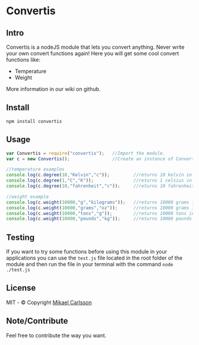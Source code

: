 # Convertis

## Intro
Convertis is a nodeJS module that lets you convert anything. Never write your own convert functions again!
Here you will get some cool convert functions like:

* Temperature
* Weight 

More information in our wiki on github.

## Install
`npm install convertis`

## Usage

```javascript
var Convertis = require("convertis");   //Import the module.
var c = new Convertis();                //Create an instance of Convertis

//temperature examples
console.log(c.degree(10,"Kelvin","c"));         //returns 10 kelvin in celsius: -263.15
console.log(c.degree(1,"C","K"));               //returns 1 celsius in kelvin: 274.15
console.log(c.degree(10,"fahrenheit","c"));     //returns 10 fahrenheit in celsius -39.6

//weight example
console.log(c.weight(10000,"g","kilograms"));   //returns 10000 grams in kilograms: 10
console.log(c.weight(10000,"grams","oz"));      //returns 10000 grams in ounces: 352.7396195
console.log(c.weight(10000,"tons","g"));        //returns 10000 tons in grams: 10000000000
console.log(c.weight(10000,"pounds","kg"));     //returns 10000 pounds in kilograms: 4535.9237
```

## Testing
If you want to try some functions before using this module 
in your applications you can use the `test.js` file located in the
root folder of the module and then run the file in your terminal with the command
`node ./test.js`

## License
MIT - © Copyright [Mikael Carlsson](http://mikaelcarlsson.info)

## Note/Contribute
Feel free to contribute the way you want.

